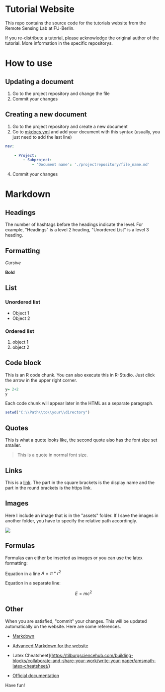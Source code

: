 # Tutorial Website

This repo contains the source code for the tutorials website from the Remote Sensing Lab at FU-Berlin.

If you re-distribute a tutorial, please acknowledge the original author of the tutorial. More information in the specific repositorys.

# How to use 

## Updating a document
1. Go to the project repository and change the file
2. Commit your changes

## Creating a new document
1. Go to the project repository and create a new document
3. Go to [mkdocs.yml](https://github.com/Remote-Sensing-at-FU-Berlin/Remote-Sensing-at-FU-Berlin.github.io/blob/main/mkdocs.yml) and add your document with this syntax (usually, you just need to add the last line)

```yml
nav:
    
    - Project:
        - Subproject:
            - 'Document name': './projectrepository/file_name.md'
```
4. Commit your changes

# Markdown
## Headings
The number of hashtags before the headings indicate the level. For example, "Headings" is a level 2 heading, "Unordered List" is a level 3 heading.

## Formatting

*Cursive*

**Bold**

## List

### Unordered list

- Object 1
- Object 2

### Ordered list

1. object 1
2. object 2

## Code block
This is an R code chunk. You can also execute this in R-Studio. Just click the arrow in the upper right corner.

```r
y= 2+2
y
```
Each code chunk will appear later in the HTML as a separate paragraph.

```r
setwd("C:\\Path\\to\\your\\directory")
```

## Quotes
This is what a quote looks like, the second quote also has the font size set smaller. 

> This is a quote in normal font size. 

## Links

This is a [link](https://remote-sensing-at-fu-berlin.github.io/arcgispro-tutorials/bildinterpretation_mit_google_earth/). The part in the square brackets is the display name and the part in the round brackets is the https link.

## Images
Here I include an image that is in the "assets" folder. If I save the images in another folder, you have to specify the relative path accordingly.

![](./assets/image.jpg)

## Formulas
Formulas can either be inserted as images or you can use the latex formatting:

Equation in a line $A = \pi*r^{2}$   

Equation in a separate line: 

$$E = mc^{2}$$ 

## Other

When you are satisfied, "commit" your changes. This will be updated automatically on the website. Here are some references.

- [Markdown](https://www.markdownguide.org/cheat-sheet/)
- [Advanced Markdown for the website](https://squidfunk.github.io/mkdocs-material/reference/)

- Latex Cheatsheet](https://tilburgsciencehub.com/building-blocks/collaborate-and-share-your-work/write-your-paper/amsmath-latex-cheatsheet/)
- [Official documentation](https://www.latex-project.org/help/documentation/usrguide.pdf)

Have fun!
